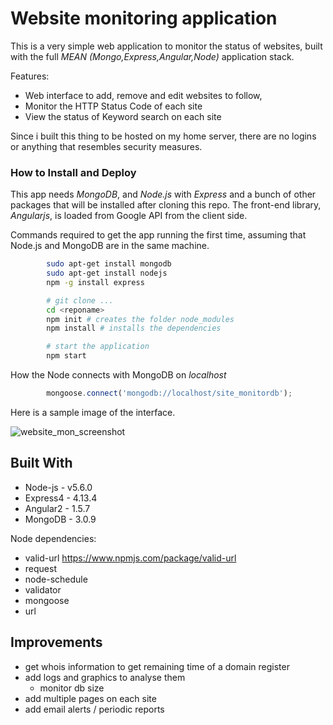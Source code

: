 # Website monitoring application

This is a very simple web application to monitor the status of websites, built with the full *MEAN (Mongo,Express,Angular,Node)* application stack.

Features:
- Web interface to add, remove and edit websites to follow,
- Monitor the HTTP Status Code of each site
- View the status of Keyword search on each site

Since i built this thing to be hosted on my home server, there are no logins or anything that resembles security measures.



### How to Install and Deploy

This app needs *MongoDB*, and *Node.js* with *Express* and a bunch of other packages that will be installed after cloning this repo.
The front-end library, *Angularjs*, is loaded from Google API from the client side.

Commands required to get the app running the first time, assuming that Node.js and MongoDB are in the same machine.
```bash
		sudo apt-get install mongodb
		sudo apt-get install nodejs
		npm -g install express

		# git clone ...
		cd <reponame>
		npm init # creates the folder node_modules
		npm install # installs the dependencies

		# start the application
		npm start
```

How the Node connects with MongoDB on *localhost*
```javascript
		mongoose.connect('mongodb://localhost/site_monitordb');
```

Here is a sample image of the interface.

![website_mon_screenshot](https://cloud.githubusercontent.com/assets/4175297/19163838/756b1154-8bf5-11e6-9124-f1c7242d94e6.png)

## Built With

* Node-js - v5.6.0
* Express4 - 4.13.4
* Angular2 - 1.5.7
* MongoDB - 3.0.9

Node dependencies:
- valid-url https://www.npmjs.com/package/valid-url
- request
- node-schedule
- validator
- mongoose
- url

## Improvements

- get whois information to get remaining time of a domain register
- add logs and graphics to analyse them
    - monitor db size
- add multiple pages on each site
- add email alerts / periodic reports
